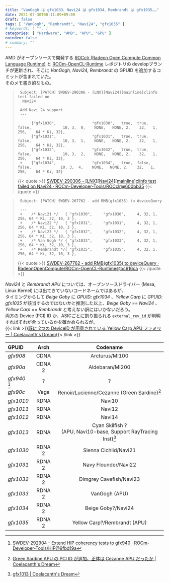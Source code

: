 ```yaml
---
title: "VanGogh は gfx1033、Navi24 は gfx1034、Rembrandt は gfx1035……"
date: 2021-07-30T00:11:09+09:00
draft: false
tags: [ "VanGogh", "Rembrandt", "Navi24", "gfx1035" ]
# keywords: [ "", ]
categories: [ "Hardware", "AMD", "APU", "GPU" ]
noindex: false
# summary: ""
---
```


AMD がオープンソースで開発する [ROCclr (Radeon Open Compute Common Language Runtime)](https://github.com/ROCm-Developer-Tools/ROCclr) と [ROCm-OpenCL-Runtime](https://github.com/RadeonOpenCompute/ROCm-OpenCL-Runtime) レポジトリの developブランチが更新され、そこに *VanGogh, Navi24, Rembrandt* の GPUID を追加するコミットが含まれていた。  
そのメモ書き的なもの。  

 > 		Subject: [PATCH] SWDEV-290306 - [LNX][Navi24][mainline]clinfo test failed on
 > 		 Navi24
 > 		
 > 		Add Navi 24 support
 >      ---
 >
 > 		     {"gfx1030",                "gfx1030",   true,  true,  false,              10, 3,  0,    NONE,   NONE, 2,    32,   1,    256,    64 * Ki, 32},
 > 		     {"gfx1031",                "gfx1031",   true,  true,  false,              10, 3,  1,    NONE,   NONE, 2,    32,   1,    256,    64 * Ki, 32},
 > 		     {"gfx1032",                "gfx1032",   true,  true,  false,              10, 3,  2,    NONE,   NONE, 2,    32,   1,    256,    64 * Ki, 32},
 > 		+    {"gfx1034",                "gfx1034",   true,  false,  false,             10, 3,  4,    NONE,   NONE, 2,    32,   1,    256,    64 * Ki, 32}
 >
 >  {{< quote >}} [SWDEV-290306 - [LNX][Navi24][mainline]clinfo test failed on Navi24 · ROCm-Developer-Tools/ROCclr@600bb35](https://github.com/ROCm-Developer-Tools/ROCclr/commit/600bb356421a3d39d50be1dd149d373506878663) {{< /quote >}}

 > 		Subject: [PATCH] SWDEV-267762 - add RMB(gfx1035) to deviceQuery
 > 		
 > 		---
 > 		+    /* Navi21 */   { "gfx1030",     "gfx1030",     4, 32, 1, 256, 64 * Ki, 32, 10, 3 },
 > 		+    /* Navi22 */   { "gfx1031",     "gfx1031",     4, 32, 1, 256, 64 * Ki, 32, 10, 3 },
 > 		+    /* Navi23 */   { "gfx1032",     "gfx1032",     4, 32, 1, 256, 64 * Ki, 32, 10, 3 },
 > 		+    /* Van Gogh */ { "gfx1033",     "gfx1033",     4, 32, 1, 256, 64 * Ki, 32, 10, 3 },
 > 		+    /* Rembrandt */{ "gfx1035",     "gfx1035",     4, 32, 1, 256, 64 * Ki, 32, 10, 3 },
 >
 > {{< quote >}} [SWDEV-267762 - add RMB(gfx1035) to deviceQuery · RadeonOpenCompute/ROCm-OpenCL-Runtime@bc916ca](https://github.com/RadeonOpenCompute/ROCm-OpenCL-Runtime/commit/bc916cac70a5ef0215c602877c7db6dce203de7e) {{< /quote >}}

*Navi24* と *Rembrandt APU* については、オープンソースドライバー (Mesa, Linux Kernel) には出てきていないコードネームではあるが、  
タイミングからして *Beige Goby* に *GPUID: gfx1034* 、*Yellow Carp* に *GPUID: gfx1035* が該当するのではないかと推測した以上、*Beige Goby == Navi24* 、*Yellow Carp == Rembrandt* と考えない訳にはいかないだろう。  
両方の Device (PCI) ID か、ASICごとに割り振られる `external_rev_id` が判明すればそれが合っているかを確かめられるが。  
{{< link >}}[既に 2つの DeviceID が用意されている Yellow Carp APU ファミリー | Coelacanth's Dream](/posts/2021/07/26/yc-apu-two-did/){{< /link >}}

| GPUID | Arch | Codename |
| :-- | :--: | :--: |
| *gfx908* | CDNA | Arcturus/MI100 |
| *gfx90a* | CDNA 2 | Aldebaran/MI200 |
| *gfx940* [^gfx940] | ? | ? |
| *gfx90c* | Vega | Renoir/Lucienne/Cezanne (Green Sardine)[^green_sardine]
| *gfx1010* | RDNA | Navi10 |
| *gfx1011* | RDNA | Navi12 |
| *gfx1012* | RDNA | Navi14 |
| *gfx1013* | RDNA | Cyan Skilfish ?<br>(APU, Navi10-base, Support RayTracing Inst)[^gfx1013] |
| *gfx1030* | RDNA 2 | Sienna Cichlid/Navi21 |
| *gfx1031* | RDNA 2 | Navy Flounder/Navi22 |
| *gfx1032* | RDNA 2 | Dimgrey Cavefish/Navi23 |
| *gfx1033* | RDNA 2 | VanGogh (APU) |
| *gfx1034* | RDNA 2 | Beige Goby?/Navi24 |
| *gfx1035* | RDNA 2 | Yellow Carp?/Rembrandt (APU) |

[^gfx940]: [SWDEV-292904 - Extend HIP coherency tests to gfx940 · ROCm-Developer-Tools/HIP@9fbd19a](https://github.com/ROCm-Developer-Tools/HIP/commit/9fbd19a6759b0ed091562ad286a790783998b88a)
[^green_sardine]: [Green Sardine APU の PCI ID が追加、正体は Cezanne APU だったか | Coelacanth's Dream](/posts/2021/01/14/green_sardine-pciid/)
[^gfx1013]: [gfx1013 | Coelacanth's Dream](/tags/gfx1013/)

